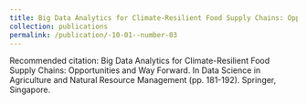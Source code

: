 ```yaml
---
title: Big Data Analytics for Climate-Resilient Food Supply Chains: Opportunities and Way Forward. In Data Science in Agriculture and Natural Resource Management (pp. 181-192). Springer, Singapore.
collection: publications
permalink: /publication/-10-01--number-03
---
```


Recommended citation: Big Data Analytics for Climate-Resilient Food Supply Chains: Opportunities and Way Forward. In Data Science in Agriculture and Natural Resource Management (pp. 181-192). Springer, Singapore.
